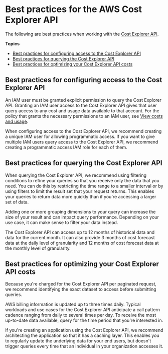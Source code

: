 # Best practices for the AWS Cost Explorer API<a name="ce-api-best-practices"></a>

The following are best practices when working with the [Cost Explorer API](https://docs.aws.amazon.com/aws-cost-management/latest/APIReference/API_Operations_AWS_Cost_Explorer_Service.html)\.

**Topics**
+ [Best practices for configuring access to the Cost Explorer API](#ce-api-best-practices-access)
+ [Best practices for querying the Cost Explorer API](#ce-api-best-practices-query)
+ [Best practices for optimizing your Cost Explorer API costs](#ce-api-best-practices-optimize-costs)

## Best practices for configuring access to the Cost Explorer API<a name="ce-api-best-practices-access"></a>

An IAM user must be granted explicit permission to query the Cost Explorer API\. Granting an IAM user access to the Cost Explorer API gives that user query access to any cost and usage data available to that account\. For the policy that grants the necessary permissions to an IAM user, see [View costs and usage](billing-example-policies.md#example-policy-ce-api)\.

When configuring access to the Cost Explorer API, we recommend creating a unique IAM user for allowing programmatic access\. If you want to give multiple IAM users query access to the Cost Explorer API, we recommend creating a programmatic access IAM role for each of them\.

## Best practices for querying the Cost Explorer API<a name="ce-api-best-practices-query"></a>

When querying the Cost Explorer API, we recommend using filtering conditions to refine your queries so that you receive only the data that you need\. You can do this by restricting the time range to a smaller interval or by using filters to limit the result set that your request returns\. This enables your queries to return data more quickly than if you're accessing a larger set of data\.

Adding one or more grouping dimensions to your query can increase the size of your result and can impact query performance\. Depending on your use case, it can make sense to filter your data instead\.

The Cost Explorer API can access up to 12 months of historical data and data for the current month\. It can also provide 3 months of cost forecast data at the daily level of granularity and 12 months of cost forecast data at the monthly level of granularity\.

## Best practices for optimizing your Cost Explorer API costs<a name="ce-api-best-practices-optimize-costs"></a>

Because you're charged for the Cost Explorer API per paginated request, we recommend identifying the exact dataset to access before submitting queries\.

AWS billing information is updated up to three times daily\. Typical workloads and use cases for the Cost Explorer API anticipate a call pattern cadence ranging from daily to several times per day\. To receive the most up\-to\-date data available, query for the time period that you're interested in\.

If you're creating an application using the Cost Explorer API, we recommend architecting the application so that it has a caching layer\. This enables you to regularly update the underlying data for your end users, but doesn't trigger queries every time that an individual in your organization accesses it\.